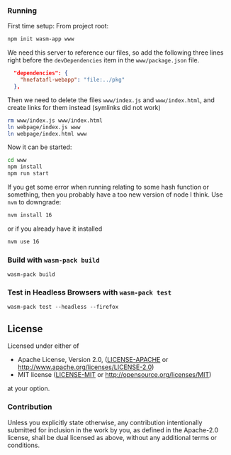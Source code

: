 ### Running

First time setup:
From project root:
```sh
npm init wasm-app www
```
We need this server to reference our files, so add the following three lines right before the `devDependencies` item in the `www/package.json` file.
```json
  "dependencies": {
    "hnefatafl-webapp": "file:../pkg"
  },
```
Then we need to delete the files `www/index.js` and `www/index.html`, and create links for them instead (symlinks did not work)
```sh
rm www/index.js www/index.html
ln webpage/index.js www
ln webpage/index.html www
```

Now it can be started:
```sh
cd www
npm install
npm run start
```

If you get some error when running relating to some hash function or something, then you probably have a too new version of node I think.
Use `nvm` to downgrade:
```sh
nvm install 16
```
or if you already have it installed
```sh
nvm use 16
```

### Build with `wasm-pack build`

```
wasm-pack build
```

### Test in Headless Browsers with `wasm-pack test`

```
wasm-pack test --headless --firefox
```

## License

Licensed under either of

* Apache License, Version 2.0, ([LICENSE-APACHE](LICENSE-APACHE) or http://www.apache.org/licenses/LICENSE-2.0)
* MIT license ([LICENSE-MIT](LICENSE-MIT) or http://opensource.org/licenses/MIT)

at your option.

### Contribution

Unless you explicitly state otherwise, any contribution intentionally
submitted for inclusion in the work by you, as defined in the Apache-2.0
license, shall be dual licensed as above, without any additional terms or
conditions.
